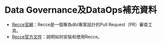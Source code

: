 # **Data Governance及DataOps補充資料**

- [Recce官網](https://datarecce.io)：Recce是一個專為dbt專案設計的Pull Request（PR）審查工具。
- [Recce官方文件](https://datarecce.io/docs/)：說明如何安裝和使用Recce。
